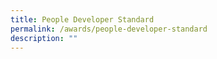 ```yaml
---
title: People Developer Standard
permalink: /awards/people-developer-standard
description: ""
---
```

